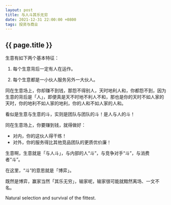 ```yaml
---
layout: post
title: 与人斗其乐无穷
date: 2021-12-31 22:00:00 +0800
tags: 投资与商业
---
```


<h2>{{ page.title }}</h2>

生意有如下两个基本特征：

1. 每个生意背后一定有人在运作。

2. 每个生意都是一小伙人服务另外一大伙人。

同在生意场上，你却赚不到钱，那怨不得别人，天时地利人和，你都怨不到，因为生意的背后是「人」，即便真是天不时地不利人不和，那也是你的天时不如人家的天时，你的地利不如人家的地利，你的人和不如人家的人和。

看似是生意与生意的斗，实则是团队与团队的斗！是人与人的斗！

同在生意场上，你要赚到钱，就得做好：

- 对内，你的这伙人得干练！
- 对外，你的服务得比其他竞品团队的更质优价廉！

生意啊，生意就是「与人斗」，与内部的人“斗”，与竞争对手“斗”，与消费者“斗”。

在这里，“斗”的意思就是「博弈」。

既然是博弈，赢家当然「其乐无穷」，输家呢，输家很可能就黯然离场、一文不名。

Natural selection and survival of the fittest.